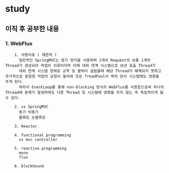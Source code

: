 # study
## 이직 후 공부한 내용

  ### 1. WebFlux
        1. 사용이유 ( 제한적 )
          일반적인 SpringMVC는 동기 방식을 사용하며 1개의 Request의 보통 1개의 Thread가 생성되어 작업이 이루어지며 이때 대외 연계 시스템으로 보낸 호출 Thread가
          대외 연계 시스템 장애로 교착 및 블락이 걸렸을때 해당 Thread가 해제되지 못하고 추가적으로 동일한 작업의 요청이 들어와 모든 TreadPool이 꽉차 당사 시스템에도 영향을 주게 된다.
          따라서 EventLoop를 통해 non-blocking 방식의 WebFlux를 사용함으로써 하나의 Thread에 문제가 발생하여도 다른 Thread 및 시스템에 영향을 주지 않는 즉 독립적이게 될 수 있다.
        
        2. vs SpringMVC
          동기 비동기
          블록킹 논블록킹
          
        3. Reactor
        
        4. functional programming
          vs mvc controller
          
        5. reactive programming
          mono
          flux
        
        6. blockhound
    
